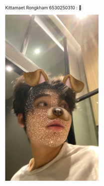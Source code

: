 Kittamaet Rongkham 6530250310 : 💫
<p alige="left">
<img src="B1CCCA65-7FAB-4294-9371-FEB8803A254F.jpg" width="300">

